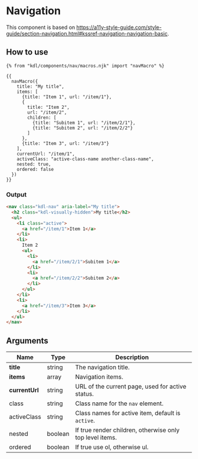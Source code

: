 # Navigation

This component is based on https://a11y-style-guide.com/style-guide/section-navigation.html#kssref-navigation-navigation-basic.

## How to use

```jinja
{% from "kdl/components/nav/macros.njk" import "navMacro" %}

{{
  navMacro({
    title: "My title",
    items: [
      {title: "Item 1", url: "/item/1"},
      {
        title: "Item 2",
        url: "/item/2",
        children: [
          {title: "Subitem 1", url: "/item/2/1"},
          {title: "Subitem 2", url: "/item/2/2"}
        ]
      },
      {title: "Item 3", url: "/item/3"}
    ],
    currentUrl: "/item/1",
    activeClass: "active-class-name another-class-name",
    nested: true,
    ordered: false
  })
}}
```

### Output

```html
<nav class="kdl-nav" aria-label="My title">
  <h2 class="kdl-visually-hidden">My title</h2>
  <ul>
    <li class="active">
      <a href="/item/1">Item 1</a>
    </li>
    <li>
      Item 2
      <ul>
        <li>
          <a href="/item/2/1">Subitem 1</a>
        </li>
        <li>
          <a href="/item/2/2">Subitem 2</a>
        </li>
      </ul>
    </li>
    <li>
      <a href="/item/3">Item 3</a>
    </li>
  </ul>
</nav>
```

## Arguments

| Name           | Type    | Description                                              |
| -------------- | ------- | -------------------------------------------------------- |
| **title**      | string  | The navigation title.                                    |
| **items**      | array   | Navigation items.                                        |
| **currentUrl** | string  | URL of the current page, used for active status.         |
| class          | string  | Class name for the `nav` element.                        |
| activeClass    | string  | Class names for active item, default is `active`.        |
| nested         | boolean | If true render children, otherwise only top level items. |
| ordered        | boolean | If true use ol, otherwise ul.                            |
